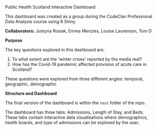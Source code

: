 Public Health Scotland Interactive Dashboard

This dashboard was created as a group during the CodeClan Professional Data Analysis course using R Shiny.

**Collaborators:** Justyna Rosiak, Emma Menzies, Louise Laurenson, Tom D

**Purpose**

The key questions explored in this dashboard are:

1. To what extent are the ‘winter crises’ reported by the media real?
2. How has the Covid-19 pandemic affected provision of acute care in Scotland?

These questions were explored from three different angles: temporal, geographic, demographic

**Structure and Dashboard**

The final version of the dashboard is within the `test` folder of the repo.

The dashboard has three tabs: Admissions, Length of Stay, and Beds.   
These tabs contain interactive data visualisations where demographics, health boards, and type of admissions can be explored by the user.
